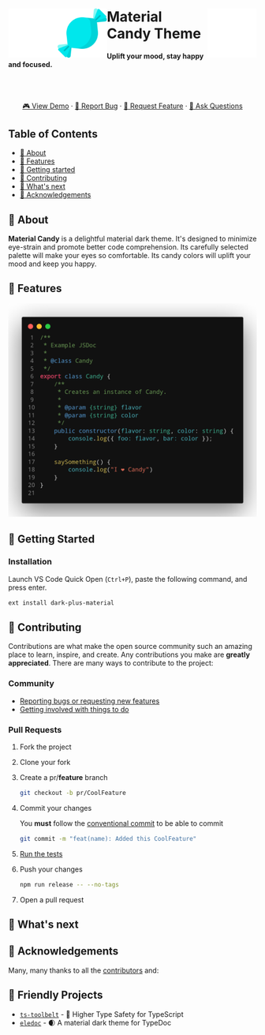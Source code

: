 <div>
  <img align="left"src="https://raw.githubusercontent.com/millsp/material-candy/master/.github/blank.png" width="100">
  <img align="right"src="https://raw.githubusercontent.com/millsp/material-candy/master/.github/blank.png" width="100">
  <a href="https://github.com/millsp/material-candy">
    <img align="left" alt="logo" title="material-candy" src="https://raw.githubusercontent.com/millsp/material-candy/master/assets/icon.png" width="100" alt="Logo">
  </a>
  <h1 align="left">Material Candy Theme</h1>
  <h4 align="left">Uplift your mood, stay happy and focused.</h4>
</div>
<br>
<br>
<p align="center">
  <a href="#demo">🎮 View Demo</a>
  ·
  <a href="https://github.com/millsp/material-candy/issues/new?template=---bug-report.md" alt="Bug Report">🐞 Report Bug</a>
  ·
  <a href="https://github.com/millsp/material-candy/issues/new?template=---feature-request.md" alt="Request Feature">🍩 Request Feature</a>
  ·
  <a href="https://github.com/millsp/material-candy/issues/new?template=---question.md" alt="Ask Questions">🤔 Ask Questions</a>
</p>

## Table of Contents

* [📜 About](#-about)
* [🍩 Features](#-features)
* [🏁 Getting started](#-getting-started)
* [🎁 Contributing](#-contributing)
* [🔮 What's next](#-whats-next)
* [🙏 Acknowledgements](#-acknowledgements)

## 📜 About

**Material Candy** is a delightful material dark theme. It's designed to
minimize eye-strain and promote better code comprehension. Its carefully
selected palette will make your eyes so comfortable. Its candy colors will
uplift your mood and keep you happy.

## 🍩 Features

<p align="center">
  <img src="https://raw.githubusercontent.com/millsp/material-candy/master/screenshots/typescript.png" id="demo" width="750px">
<p align="center">

## 🏁 Getting Started

### Installation

Launch VS Code Quick Open (`Ctrl+P`), paste the following command, and press enter.

```bash
ext install dark-plus-material
```

## 🎁 Contributing

Contributions are what make the open source community such an amazing place to learn, inspire, and create. Any contributions you make are **greatly appreciated**. There are many ways to contribute to the project:

### Community

* [Reporting bugs or requesting new features](https://github.com/millsp/material-candy/issues/new/choose)
* [Getting involved with things to do](#-whats-next)

### Pull Requests

1. Fork the project

2. Clone your fork

3. Create a pr/**feature** branch

   ```sh
   git checkout -b pr/CoolFeature
   ```
   
4. Commit your changes

   You **must** follow the [conventional commit](https://conventionalcommits.org) to be able to commit
   ```sh
   git commit -m "feat(name): Added this CoolFeature"
   ```

5. [Run the tests](#-running-tests)

6. Push your changes

   ```sh
   npm run release -- --no-tags
   ```

7. Open a pull request

## 🔮 What's next

## 🙏 Acknowledgements

Many, many thanks to all the [contributors](https://github.com/millsp/material-candy/graphs/contributors) and:

## 💟 Friendly Projects

* [`ts-toolbelt`](https://github.com/millsp/ts-toolbelt) - 👷 Higher Type Safety for TypeScript
* [`eledoc`](https://github.com/millsp/eledoc) - 🌒 A material dark theme for TypeDoc 
